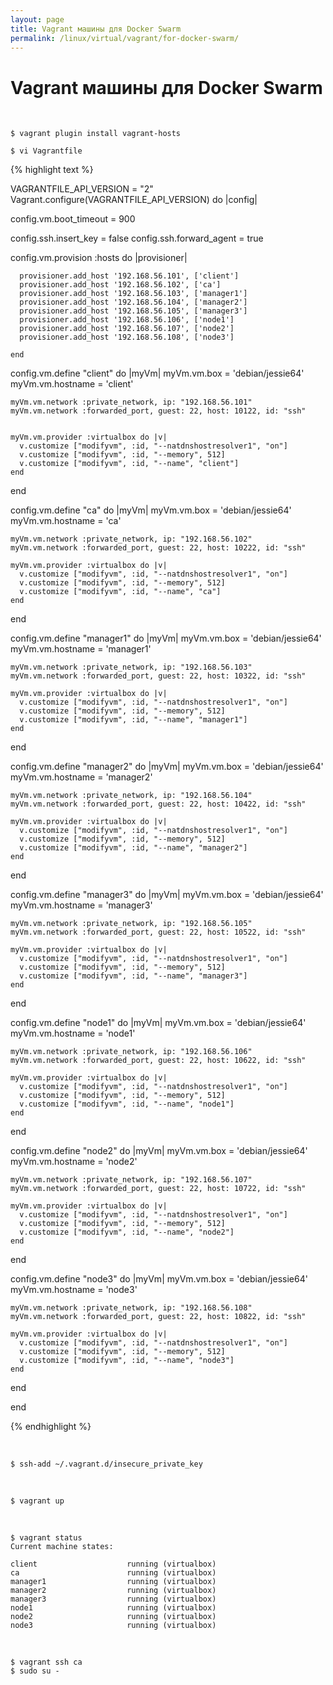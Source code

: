 ```yaml
---
layout: page
title: Vagrant машины для Docker Swarm
permalink: /linux/virtual/vagrant/for-docker-swarm/
---
```



# Vagrant машины для Docker Swarm

<br/>

    $ vagrant plugin install vagrant-hosts

    $ vi Vagrantfile


{% highlight text %}

VAGRANTFILE_API_VERSION = "2"
Vagrant.configure(VAGRANTFILE_API_VERSION) do |config|

  config.vm.boot_timeout = 900

  config.ssh.insert_key = false
  config.ssh.forward_agent = true



  config.vm.provision :hosts do |provisioner|

      provisioner.add_host '192.168.56.101', ['client']
      provisioner.add_host '192.168.56.102', ['ca']
      provisioner.add_host '192.168.56.103', ['manager1']
      provisioner.add_host '192.168.56.104', ['manager2']
      provisioner.add_host '192.168.56.105', ['manager3']
      provisioner.add_host '192.168.56.106', ['node1']
      provisioner.add_host '192.168.56.107', ['node2']
      provisioner.add_host '192.168.56.108', ['node3']

    end




  config.vm.define "client" do |myVm|
    myVm.vm.box = 'debian/jessie64'
    myVm.vm.hostname = 'client'

    myVm.vm.network :private_network, ip: "192.168.56.101"
    myVm.vm.network :forwarded_port, guest: 22, host: 10122, id: "ssh"


    myVm.vm.provider :virtualbox do |v|
      v.customize ["modifyvm", :id, "--natdnshostresolver1", "on"]
      v.customize ["modifyvm", :id, "--memory", 512]
      v.customize ["modifyvm", :id, "--name", "client"]
    end
  end





  config.vm.define "ca" do |myVm|
    myVm.vm.box = 'debian/jessie64'
    myVm.vm.hostname = 'ca'

    myVm.vm.network :private_network, ip: "192.168.56.102"
    myVm.vm.network :forwarded_port, guest: 22, host: 10222, id: "ssh"

    myVm.vm.provider :virtualbox do |v|
      v.customize ["modifyvm", :id, "--natdnshostresolver1", "on"]
      v.customize ["modifyvm", :id, "--memory", 512]
      v.customize ["modifyvm", :id, "--name", "ca"]
    end
  end



  config.vm.define "manager1" do |myVm|
    myVm.vm.box = 'debian/jessie64'
    myVm.vm.hostname = 'manager1'

    myVm.vm.network :private_network, ip: "192.168.56.103"
    myVm.vm.network :forwarded_port, guest: 22, host: 10322, id: "ssh"

    myVm.vm.provider :virtualbox do |v|
      v.customize ["modifyvm", :id, "--natdnshostresolver1", "on"]
      v.customize ["modifyvm", :id, "--memory", 512]
      v.customize ["modifyvm", :id, "--name", "manager1"]
    end
  end



  config.vm.define "manager2" do |myVm|
    myVm.vm.box = 'debian/jessie64'
    myVm.vm.hostname = 'manager2'

    myVm.vm.network :private_network, ip: "192.168.56.104"
    myVm.vm.network :forwarded_port, guest: 22, host: 10422, id: "ssh"

    myVm.vm.provider :virtualbox do |v|
      v.customize ["modifyvm", :id, "--natdnshostresolver1", "on"]
      v.customize ["modifyvm", :id, "--memory", 512]
      v.customize ["modifyvm", :id, "--name", "manager2"]
    end
  end



  config.vm.define "manager3" do |myVm|
    myVm.vm.box = 'debian/jessie64'
    myVm.vm.hostname = 'manager3'

    myVm.vm.network :private_network, ip: "192.168.56.105"
    myVm.vm.network :forwarded_port, guest: 22, host: 10522, id: "ssh"

    myVm.vm.provider :virtualbox do |v|
      v.customize ["modifyvm", :id, "--natdnshostresolver1", "on"]
      v.customize ["modifyvm", :id, "--memory", 512]
      v.customize ["modifyvm", :id, "--name", "manager3"]
    end
  end



  config.vm.define "node1" do |myVm|
    myVm.vm.box = 'debian/jessie64'
    myVm.vm.hostname = 'node1'

    myVm.vm.network :private_network, ip: "192.168.56.106"
    myVm.vm.network :forwarded_port, guest: 22, host: 10622, id: "ssh"

    myVm.vm.provider :virtualbox do |v|
      v.customize ["modifyvm", :id, "--natdnshostresolver1", "on"]
      v.customize ["modifyvm", :id, "--memory", 512]
      v.customize ["modifyvm", :id, "--name", "node1"]
    end
  end



  config.vm.define "node2" do |myVm|
    myVm.vm.box = 'debian/jessie64'
    myVm.vm.hostname = 'node2'

    myVm.vm.network :private_network, ip: "192.168.56.107"
    myVm.vm.network :forwarded_port, guest: 22, host: 10722, id: "ssh"

    myVm.vm.provider :virtualbox do |v|
      v.customize ["modifyvm", :id, "--natdnshostresolver1", "on"]
      v.customize ["modifyvm", :id, "--memory", 512]
      v.customize ["modifyvm", :id, "--name", "node2"]
    end
  end



  config.vm.define "node3" do |myVm|
    myVm.vm.box = 'debian/jessie64'
    myVm.vm.hostname = 'node3'

    myVm.vm.network :private_network, ip: "192.168.56.108"
    myVm.vm.network :forwarded_port, guest: 22, host: 10822, id: "ssh"

    myVm.vm.provider :virtualbox do |v|
      v.customize ["modifyvm", :id, "--natdnshostresolver1", "on"]
      v.customize ["modifyvm", :id, "--memory", 512]
      v.customize ["modifyvm", :id, "--name", "node3"]
    end
  end


end


{% endhighlight %}

<br/>

    $ ssh-add ~/.vagrant.d/insecure_private_key

<br/>

    $ vagrant up

<br/>

    $ vagrant status
    Current machine states:

    client                    running (virtualbox)
    ca                        running (virtualbox)
    manager1                  running (virtualbox)
    manager2                  running (virtualbox)
    manager3                  running (virtualbox)
    node1                     running (virtualbox)
    node2                     running (virtualbox)
    node3                     running (virtualbox)


<br/>

    $ vagrant ssh ca
    $ sudo su -

    
